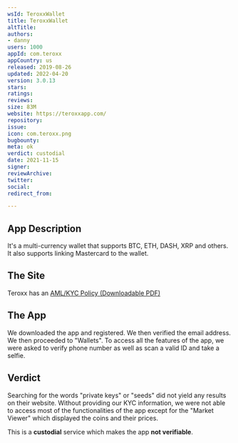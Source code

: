 ```yaml
---
wsId: TeroxxWallet
title: TeroxxWallet
altTitle: 
authors:
- danny
users: 1000
appId: com.teroxx
appCountry: us
released: 2019-08-26
updated: 2022-04-20
version: 3.0.13
stars: 
ratings: 
reviews: 
size: 83M
website: https://teroxxapp.com/
repository: 
issue: 
icon: com.teroxx.png
bugbounty: 
meta: ok
verdict: custodial
date: 2021-11-15
signer: 
reviewArchive: 
twitter: 
social: 
redirect_from: 

---
```


## App Description

It's a multi-currency wallet that supports BTC, ETH, DASH, XRP and others. It also supports linking Mastercard to the wallet.

## The Site

Teroxx has an [AML/KYC Policy (Downloadable PDF)](https://teroxxapp.com/licenses/Teroxx%20AML%20Policy.pdf)

## The App

We downloaded the app and registered. We then verified the email address. We then proceeded to "Wallets". To access all the features of the app, we were asked to verify phone number as well as scan a valid ID and take a selfie.

## Verdict

Searching for the words "private keys" or "seeds" did not yield any results on their website. Without providing our KYC information, we were not able to access most of the functionalities of the app except for the "Market Viewer" which displayed the coins and their prices.

This is a **custodial** service which makes the app **not verifiable**.

